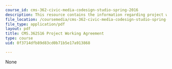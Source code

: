 ```yaml
---
course_id: cms-362-civic-media-codesign-studio-spring-2016
description: This resource contains the information regarding project working agreement.
file_location: /coursemedia/cms-362-civic-media-codesign-studio-spring-2016/0f3714dfb89d83cd0b71b5e17a913868_MITCMS_362S16_ProjectWork.pdf
file_type: application/pdf
layout: pdf
title: CMS.362S16 Project Working Agreement
type: course
uid: 0f3714dfb89d83cd0b71b5e17a913868

---
```

None